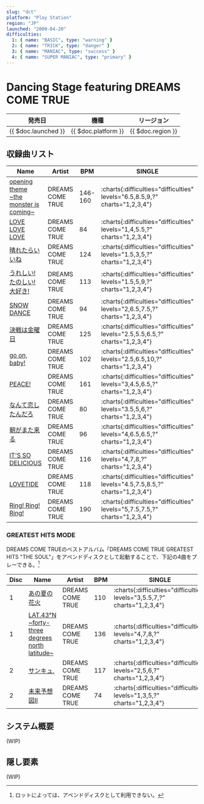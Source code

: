 ```yaml
---
slug: "dct"
platform: "Play Station"
region: "JP"
launched: "2000-04-20"
difficulties:
  1: { name: "BASIC", type: "warning" }
  2: { name: "TRICK", type: "danger" }
  3: { name: "MANIAC", type: "success" }
  4: { name: "SUPER MANIAC", type: "primary" }
---
```


# Dancing Stage featuring DREAMS COME TRUE

|発売日|機種|リージョン|
|------|----|---------|
|{{ $doc.launched }}|{{ $doc.platform }}|{{ $doc.region }}|

## 収録曲リスト

|Name|Artist|BPM|SINGLE|DOUBLE|COUPLE|
|----|------|---|------|------|------|
|[opening theme \~the monster is coming\~](/songs/opening-theme)|DREAMS COME TRUE|146-160|:charts{:difficulties="difficulties" levels="6.5,8.5,9,?" charts="1,2,3,4"}|:charts{:difficulties="difficulties" levels="6.5,10,?" charts="1,2,3"}|:charts{:difficulties="difficulties" levels="6.5,8.5,9" charts="1,2,3"}|
|[LOVE LOVE LOVE](/songs/love-love-love)|DREAMS COME TRUE|84|:charts{:difficulties="difficulties" levels="1,4,5.5,?" charts="1,2,3,4"}|:charts{:difficulties="difficulties" levels="1,4,?" charts="1,2,3"}|:charts{:difficulties="difficulties" levels="1,4,5.5" charts="1,2,3"}|
|[晴れたらいいね](/songs/haretara-iine)|DREAMS COME TRUE|124|:charts{:difficulties="difficulties" levels="1.5,3,5,?" charts="1,2,3,4"}|:charts{:difficulties="difficulties" levels="2,4.5,?" charts="1,2,3"}|:charts{:difficulties="difficulties" levels="1.5,3,5" charts="1,2,3"}|
|[うれしい! たのしい! 大好き!](/songs/ureshi-tanoshi-daisuki)|DREAMS COME TRUE|113|:charts{:difficulties="difficulties" levels="1.5,5,9,?" charts="1,2,3,4"}|:charts{:difficulties="difficulties" levels="3,5,?" charts="1,2,3"}|:charts{:difficulties="difficulties" levels="1.5,5,9" charts="1,2,3"}|
|[SNOW DANCE](/songs/snow-dance)|DREAMS COME TRUE|94|:charts{:difficulties="difficulties" levels="2,6.5,7.5,?" charts="1,2,3,4"}|:charts{:difficulties="difficulties" levels="2,6.5,?" charts="1,2,3"}|:charts{:difficulties="difficulties" levels="2,6.5,7.5" charts="1,2,3"}|
|[決戦は金曜日](/songs/kessen-wa-kinyoubi)|DREAMS COME TRUE|125|:charts{:difficulties="difficulties" levels="2.5,5.5,6.5,?" charts="1,2,3,4"}|:charts{:difficulties="difficulties" levels="3.5,5.5,?" charts="1,2,3"}|:charts{:difficulties="difficulties" levels="2.5,5.5,6.5" charts="1,2,3"}|
|[go on, baby!](/songs/go-on-baby)|DREAMS COME TRUE|102|:charts{:difficulties="difficulties" levels="2.5,6.5,10,?" charts="1,2,3,4"}|:charts{:difficulties="difficulties" levels="3.5,9,?" charts="1,2,3"}|:charts{:difficulties="difficulties" levels="2.5,6.5,10" charts="1,2,3"}|
|[PEACE!](/songs/peace-dct)|DREAMS COME TRUE|161|:charts{:difficulties="difficulties" levels="3,4.5,6.5,?" charts="1,2,3,4"}|:charts{:difficulties="difficulties" levels="2.5,8,?" charts="1,2,3"}|:charts{:difficulties="difficulties" levels="3,4.5,6.5" charts="1,2,3"}|
|[なんて恋したんだろ](/songs/nante-koi-shitandaro)|DREAMS COME TRUE|80|:charts{:difficulties="difficulties" levels="3.5,5,6,?" charts="1,2,3,4"}|:charts{:difficulties="difficulties" levels="4,8,?" charts="1,2,3"}|:charts{:difficulties="difficulties" levels="3.5,5,6" charts="1,2,3"}|
|[朝がまた来る](/songs/asa-ga-mata-kuru)|DREAMS COME TRUE|96|:charts{:difficulties="difficulties" levels="4,6.5,6.5,?" charts="1,2,3,4"}|:charts{:difficulties="difficulties" levels="4.5,6,?" charts="1,2,3"}|:charts{:difficulties="difficulties" levels="4,6.5,6.5" charts="1,2,3"}|
|[IT'S SO DELICIOUS](/songs/its-so-delicious)|DREAMS COME TRUE|116|:charts{:difficulties="difficulties" levels="4,7,8,?" charts="1,2,3,4"}|:charts{:difficulties="difficulties" levels="5,8.5,?" charts="1,2,3"}|:charts{:difficulties="difficulties" levels="4,7,8" charts="1,2,3"}|
|[LOVETIDE](/songs/lovetide)|DREAMS COME TRUE|118|:charts{:difficulties="difficulties" levels="4.5,7.5,8.5,?" charts="1,2,3,4"}|:charts{:difficulties="difficulties" levels="5,8,?" charts="1,2,3"}|:charts{:difficulties="difficulties" levels="4.5,7.5,8.5" charts="1,2,3"}|
|[Ring! Ring! Ring!](/songs/ring-ring-ring)|DREAMS COME TRUE|190|:charts{:difficulties="difficulties" levels="5,7.5,7.5,?" charts="1,2,3,4"}|:charts{:difficulties="difficulties" levels="5.5,7,?" charts="1,2,3"}|:charts{:difficulties="difficulties" levels="5,7.5,7.5" charts="1,2,3"}|

### GREATEST HITS MODE

DREAMS COME TRUEのベストアルバム「DREAMS COME TRUE GREATEST HITS "THE SOUL"」をアペンドディスクとして起動することで、下記の4曲をプレーできる。[^1]

|Disc|Name|Artist|BPM|SINGLE|DOUBLE|COUPLE|
|----|----|------|---|------|------|------|
|1|[あの夏の花火](/songs/ano-natsu-no-hanabi)|DREAMS COME TRUE|110|:charts{:difficulties="difficulties" levels="3,5.5,7,?" charts="1,2,3,4"}|:charts{:difficulties="difficulties" levels="4,6,?" charts="1,2,3"}|:charts{:difficulties="difficulties" levels="3,5.5,7" charts="1,2,3"}|
|1|[LAT.43°N \~forty-three degrees north latitude\~](/songs/lat-43n)|DREAMS COME TRUE|136|:charts{:difficulties="difficulties" levels="4,7,8,?" charts="1,2,3,4"}|:charts{:difficulties="difficulties" levels="5,8.5,?" charts="1,2,3"}|:charts{:difficulties="difficulties" levels="4,7,8" charts="1,2,3"}|
|2|[サンキュ.](/songs/thank-you)|DREAMS COME TRUE|117|:charts{:difficulties="difficulties" levels="2,5,6,?" charts="1,2,3,4"}|:charts{:difficulties="difficulties" levels="3,6,?" charts="1,2,3"}|:charts{:difficulties="difficulties" levels="2,5,6" charts="1,2,3"}|
|2|[未来予想図II](/songs/mirai-yosouzu-2)|DREAMS COME TRUE|74|:charts{:difficulties="difficulties" levels="1,3,5,?" charts="1,2,3,4"}|:charts{:difficulties="difficulties" levels="3,5,?" charts="1,2,3"}|:charts{:difficulties="difficulties" levels="1,3,5" charts="1,2,3"}|

[^1]: ロットによっては、アペンドディスクとして利用できない。

## システム概要

(WIP)

## 隠し要素

(WIP)
